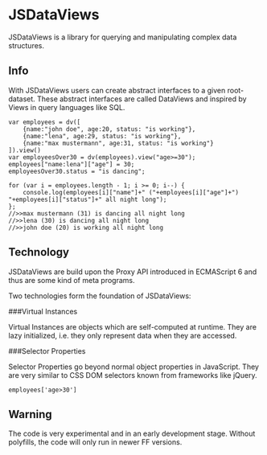 JSDataViews
===========

JSDataViews is a library for querying and manipulating complex data structures.


Info
----

With JSDataViews users can create abstract interfaces to a given root-dataset.
These abstract interfaces are called DataViews and inspired by Views in query languages like SQL.


	var employees = dv([	
		{name:"john doe", age:20, status: "is working"},
	    {name:"lena", age:29, status: "is working"},
	    {name:"max mustermann", age:31, status: "is working"}
	]).view()
	var employeesOver30 = dv(employees).view("age>=30");
	employees["name:lena"]["age"] = 30;
	employeesOver30.status = "is dancing";

	for (var i = employees.length - 1; i >= 0; i--) {
		console.log(employees[i]["name"]+" ("+employees[i]["age"]+") "+employees[i]["status"]+" all night long");
	};
	//>>max mustermann (31) is dancing all night long
	//>>lena (30) is dancing all night long
	//>>john doe (20) is working all night long

Technology
----------

JSDataViews are build upon the Proxy API introduced in ECMAScript 6 and thus are some kind of meta programs.

Two technologies form the foundation of JSDataViews:

###Virtual Instances

Virtual Instances are objects which are self-computed at runtime. They are lazy initialized, i.e. they only represent data when they are accessed.

###Selector Properties

Selector Properties go beyond normal object properties in JavaScript. They are very similar to CSS DOM selectors known from frameworks like jQuery.

	employees['age>30']

Warning
-------

The code is very experimental and in an early development stage.
Without polyfills, the code will only run in newer FF versions.